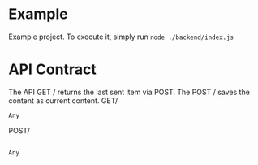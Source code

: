 # Example

Example project. To execute it, simply run `node ./backend/index.js`

# API Contract

The API GET / returns the last sent item via POST. The POST / saves the content as current content.
GET/

```
Any 
```
POST/

```

Any 
```